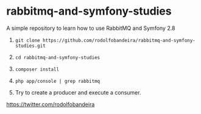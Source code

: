 # rabbitmq-and-symfony-studies
A simple repository to learn how to use RabbitMQ and Symfony 2.8

1) `git clone https://github.com/rodolfobandeira/rabbitmq-and-symfony-studies.git`

2) `cd rabbitmq-and-symfony-studies`

3) `composer install`

4) `php app/console | grep rabbitmq`

5) Try to create a producer and execute a consumer.

https://twitter.com/rodolfobandeira
